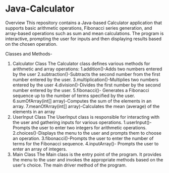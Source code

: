 # Java-Calculator
Overview
This repository contains a Java-based Calculator application that supports basic arithmetic operations, Fibonacci series generation, and array-based operations such as sum and mean calculations. The program is interactive, prompting the user for inputs and then displaying results based on the chosen operation.

Classes and Methods-
1. Calculator Class
   The Calculator class defines various methods for arithmetic and array operations:
   1.addition()-Adds two numbers entered by the user
   2.subtraction()-Subtracts the second number from the first number entered by the user.
   3.multiplication()-Multiplies two numbers entered by the user
   4.division()-Divides the first number by the second number entered by the user.
   5.fibonacci()- Generates a Fibonacci sequence up to the number of terms specified by the user.
   6.sumOfArray(int[] array)-Computes the sum of the elements in an array.
   7.meanOfArray(int[] array)-Calculates the mean (average) of the elements in an array
2. UserInput Class
   The UserInput class is responsible for interacting with the user and gathering inputs for 
   various operations.
   1.userInput()- Prompts the user to enter two integers for arithmetic operations.
   2.choices()-Displays the menu to the user and prompts them to choose an operation.
   3.fibonacci()-Prompts the user to enter the number of terms for the Fibonacci sequence.
   4.inputArray()- Prompts the user to enter an array of integers.
3. Main Class
   The Main class is the entry point of the program. It provides the menu to the user and 
   invokes the appropriate methods based on the user's choice.
    The main driver method of the program.
   
   
